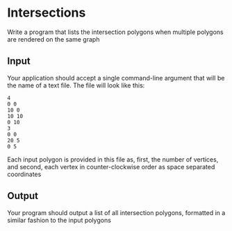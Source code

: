 # Intersections

Write a program that lists the intersection polygons when multiple polygons are rendered on the same graph

## Input

Your application should accept a single command-line argument that will be the name of a text file. The file will look like this:

```
4 
0 0
10 0
10 10
0 10
3
0 0
20 5
0 5
```
Each input polygon is provided in this file as, first, the number of vertices, and second, each vertex in counter-clockwise order as space separated coordinates

## Output

Your program should output a list of all intersection polygons, formatted in a similar fashion to the input polygons

